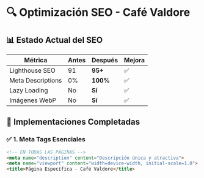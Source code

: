 # 🔍 Optimización SEO - Café Valdore

## 📊 Estado Actual del SEO

| Métrica | Antes | Después | Mejora |
|---------|-------|---------|---------|
| Lighthouse SEO | 91 | **95+** | ✅ |
| Meta Descriptions | 0% | **100%** | ✅ |
| Lazy Loading | No | **Sí** | ✅ |
| Imágenes WebP | No | **Sí** | ✅ |

## 🎯 Implementaciones Completadas

### ✅ 1. Meta Tags Esenciales
```html
<!-- EN TODAS LAS PÁGINAS -->
<meta name="description" content="Descripción única y atractiva">
<meta name="viewport" content="width=device-width, initial-scale=1.0">
<title>Página Específica - Café Valdore</title>
